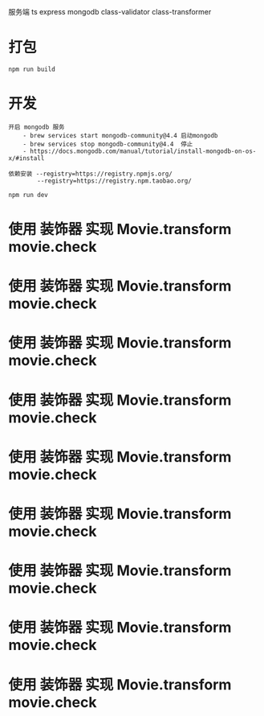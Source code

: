 服务端  ts  express mongodb class-validator class-transformer


# 打包

    npm run build

# 开发

    开启 mongodb 服务
        - brew services start mongodb-community@4.4	启动mongodb
        - brew services stop mongodb-community@4.4	停止
        - https://docs.mongodb.com/manual/tutorial/install-mongodb-on-os-x/#install

    依赖安装 --registry=https://registry.npmjs.org/
            --registry=https://registry.npm.taobao.org/

    npm run dev

# 使用 装饰器 实现 Movie.transform  movie.check
# 使用 装饰器 实现 Movie.transform  movie.check
# 使用 装饰器 实现 Movie.transform  movie.check
# 使用 装饰器 实现 Movie.transform  movie.check
# 使用 装饰器 实现 Movie.transform  movie.check
# 使用 装饰器 实现 Movie.transform  movie.check
# 使用 装饰器 实现 Movie.transform  movie.check
# 使用 装饰器 实现 Movie.transform  movie.check
# 使用 装饰器 实现 Movie.transform  movie.check